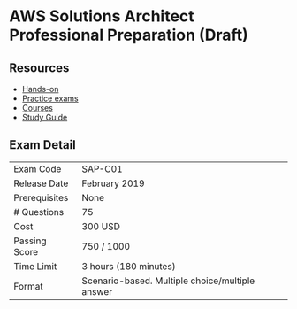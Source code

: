 # AWS Solutions Architect Professional Preparation (Draft)

## Resources
- [Hands-on](www..com)
- [Practice exams](www.com)
- [Courses](www.com)
- [Study Guide](www.com)

## Exam Detail
|   |   |
| ------ | ------ |
| Exam Code | SAP-C01 |
| Release Date | February 2019 |
| Prerequisites | None |
| # Questions | 75 |
| Cost | 300 USD |
| Passing Score | 750 / 1000 |
| Time Limit | 3 hours (180 minutes) |
| Format | Scenario-based. Multiple choice/multiple answer |
